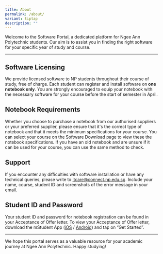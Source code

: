 ```yaml
---
title: About
permalink: /about/
variant: tiptap
description: ""
---
```

<p>Welcome to the Software Portal, a dedicated platform for Ngee Ann Polytechnic
students. Our aim is to assist you in finding the right software for your
specific year of study and course.</p>
<hr>
<h2>Software Licensing</h2>
<p>We provide licensed software to NP students throughout their course of
study, free of charge. Each student can register and install software on <strong>one notebook only</strong>.
You are strongly encouraged to equip your notebook with the necessary software
for your course before the start of semester in April.</p>
<h2>Notebook Requirements</h2>
<p>Whether you choose to purchase a notebook from our authorised suppliers
or your preferred supplier, please ensure that it's the correct type of
notebook and that it meets the minimum specifications for your course.
You can select your course on the Software Download page to view these
the notebook specifications. If you have an old notebook and are unsure
if it can be used for your course, you can use the same method to check.</p>
<h2>Support</h2>
<p>If you encounter any difficulties with software installation or have any
technical queries, please write to <a href="mailto:itcare@connect.np.edu.sg" rel="noopener noreferrer nofollow" target="_blank">itcare@connect.np.edu.sg</a>.&nbsp;Include
your name, course, student ID and screenshots of the error message in your
email.</p>
<h2>Student ID and Password</h2>
<p>Your student ID and password for notebook registration can be found in
your Acceptance of Offer letter. To view your Acceptance of Offer letter,
download the mStudent App (<a href="https://apps.apple.com/sg/app/mstudent/id1065511743" rel="noopener noreferrer nofollow" target="_blank">iOS</a> / <a href="https://play.google.com/store/apps/details?id=sg.edu.np.student" rel="noopener noreferrer nofollow" target="_blank">Android</a>)
and tap on “Get Started”.</p>
<hr>
<p>We hope this portal serves as a valuable resource for your academic journey
at Ngee Ann Polytechnic. Happy studying!</p>
